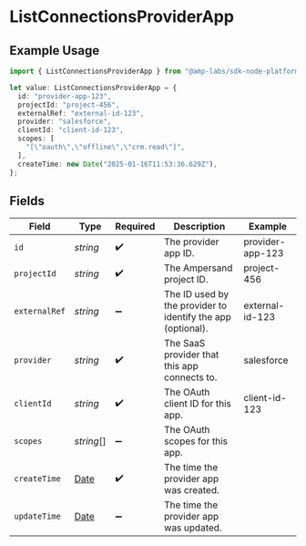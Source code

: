 # ListConnectionsProviderApp

## Example Usage

```typescript
import { ListConnectionsProviderApp } from "@amp-labs/sdk-node-platform/models/operations";

let value: ListConnectionsProviderApp = {
  id: "provider-app-123",
  projectId: "project-456",
  externalRef: "external-id-123",
  provider: "salesforce",
  clientId: "client-id-123",
  scopes: [
    "[\"oauth\",\"offline\",\"crm.read\"]",
  ],
  createTime: new Date("2025-01-16T11:53:36.629Z"),
};
```

## Fields

| Field                                                                                         | Type                                                                                          | Required                                                                                      | Description                                                                                   | Example                                                                                       |
| --------------------------------------------------------------------------------------------- | --------------------------------------------------------------------------------------------- | --------------------------------------------------------------------------------------------- | --------------------------------------------------------------------------------------------- | --------------------------------------------------------------------------------------------- |
| `id`                                                                                          | *string*                                                                                      | :heavy_check_mark:                                                                            | The provider app ID.                                                                          | provider-app-123                                                                              |
| `projectId`                                                                                   | *string*                                                                                      | :heavy_check_mark:                                                                            | The Ampersand project ID.                                                                     | project-456                                                                                   |
| `externalRef`                                                                                 | *string*                                                                                      | :heavy_minus_sign:                                                                            | The ID used by the provider to identify the app (optional).                                   | external-id-123                                                                               |
| `provider`                                                                                    | *string*                                                                                      | :heavy_check_mark:                                                                            | The SaaS provider that this app connects to.                                                  | salesforce                                                                                    |
| `clientId`                                                                                    | *string*                                                                                      | :heavy_check_mark:                                                                            | The OAuth client ID for this app.                                                             | client-id-123                                                                                 |
| `scopes`                                                                                      | *string*[]                                                                                    | :heavy_minus_sign:                                                                            | The OAuth scopes for this app.                                                                |                                                                                               |
| `createTime`                                                                                  | [Date](https://developer.mozilla.org/en-US/docs/Web/JavaScript/Reference/Global_Objects/Date) | :heavy_check_mark:                                                                            | The time the provider app was created.                                                        |                                                                                               |
| `updateTime`                                                                                  | [Date](https://developer.mozilla.org/en-US/docs/Web/JavaScript/Reference/Global_Objects/Date) | :heavy_minus_sign:                                                                            | The time the provider app was updated.                                                        |                                                                                               |